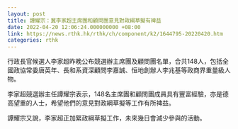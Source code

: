 ```yaml
---
layout: post
title: 譚耀宗：冀李家超主席團和顧問團意見對政綱草擬有裨益
date: 2022-04-20 12:06:24.000000000 +08:00
link: https://news.rthk.hk/rthk/ch/component/k2/1644795-20220420.htm
categories: rthk
---
```


行政長官候選人李家超昨晚公布競選辦主席團及顧問團名單，合共148人，包括全國政協常委唐英年、長和系資深顧問李嘉誠、恒地創辦人李兆基等政商界重量級人物。

李家超競選辦主任譚耀宗表示，148名主席團和顧問團成員具有豐富經驗，亦是德高望重的人士，希望他們的意見對政綱草擬等工作有所裨益。

譚耀宗又說，李家超正加緊政綱草擬工作，未來幾日會減少參與的活動。
